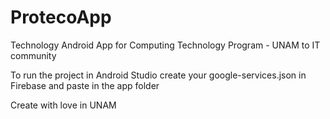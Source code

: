# ProtecoApp
Technology Android App for Computing Technology Program - UNAM to IT community

To run the project in Android Studio create your google-services.json in Firebase and paste in the app folder

Create with love in UNAM

